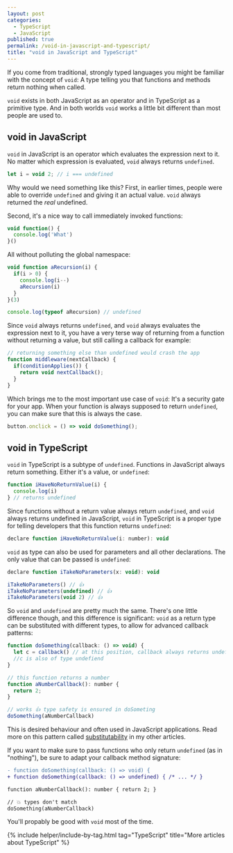 ```yaml
---
layout: post
categories:
  - TypeScript
  - JavaScript
published: true
permalink: /void-in-javascript-and-typescript/
title: "void in JavaScript and TypeScript"
---
```


If you come from traditional, strongly typed languages you might be familiar with the concept
of `void`: A type telling you that functions and methods return nothing when called. 

`void` exists in both JavaScript as an operator and in TypeScript as a primitive type. And in both
worlds `void` works a little bit different than most people are used to.

## void in JavaScript

`void` in JavaScript is an operator which evaluates the expression next to it. No matter which
expression is evaluated, `void` always returns `undefined`.

```javascript
let i = void 2; // i === undefined
```

Why would we need something like this? First, in earlier times, people were able to override
`undefined` and giving it an actual value. `void` always returned the *real* undefined.

Second, it's a nice way to call immediately invoked functions:

```javascript
void function() {
  console.log('What')
}()
```

All without polluting the global namespace:

```javascript
void function aRecursion(i) {
  if(i > 0) {
    console.log(i--)
    aRecursion(i)
  }
}(3)

console.log(typeof aRecursion) // undefined
```

Since `void` always returns `undefined`, and `void` always evaluates the expression next to it,
you have a very terse way of returning from a function without returning a value, 
but still calling a callback for example:

```javascript
// returning something else than undefined would crash the app
function middleware(nextCallback) {
  if(conditionApplies()) {
    return void nextCallback();
  }
}
```

Which brings me to the most important use case of `void`: It's a security gate for your app. When
your function is always supposed to return `undefined`, you can make sure that this is always the case.

```javascript
button.onclick = () => void doSomething();
```

## void in TypeScript

`void` in TypeScript is a subtype of `undefined`. Functions in JavaScript always return something. 
Either it's a value, or `undefined`:

```javascript
function iHaveNoReturnValue(i) {
  console.log(i)
} // returns undefined
```

Since functions without a return value always return `undefined`, and `void` always returns undefined
in JavaScript, `void` in TypeScript is a proper type for telling developers that this function returns
`undefined`:

```javascript
declare function iHaveNoReturnValue(i: number): void
```

`void` as type can also be used for parameters and all other declarations. The only value that can be
passed is `undefined`:

```javascript
declare function iTakeNoParameters(x: void): void

iTakeNoParameters() // 👍
iTakeNoParameters(undefined) // 👍
iTakeNoParameters(void 2) // 👍
```

So `void` and `undefined` are pretty much the same. There's one little difference though, and
this difference is significant: `void` as a return type can be substituted with different types, to
allow for advanced callback patterns:

```javascript
function doSomething(callback: () => void) {
  let c = callback() // at this position, callback always returns undefined
  //c is also of type undefiend
}

// this function returns a number
function aNumberCallback(): number {
  return 2;
}

// works 👍 type safety is ensured in doSometing
doSomething(aNumberCallback) 
```

This is desired behaviour and often used in JavaScript applications. Read more on this
pattern called [substitutability](/typescript-substitutability/) in my other articles.

If you want to make sure to pass functions who only return `undefined` (as in "nothing"), 
be sure to adapt your callback method signature:

```diff
- function doSomething(callback: () => void) {
+ function doSomething(callback: () => undefined) { /* ... */ }

function aNumberCallback(): number { return 2; }

// 💥 types don't match
doSomething(aNumberCallback) 
```

You'll propably be good with `void` most of the time.

{% include helper/include-by-tag.html tag="TypeScript" title="More articles about TypeScript" %}
